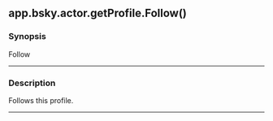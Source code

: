 app.bsky.actor.getProfile.Follow()
----------------------------------




### Synopsis
Follow



---


### Description

Follows this profile.



---
